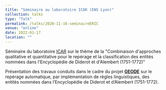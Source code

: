 ```yaml
---
title: "Séminaire au laboratoire ICAR (ENS Lyon)"
collection: talks
type: "Talk"
permalink: /talks/2020-11-16-seminaireERIC
venue: "online"
date: 2022-01-17
location: ""
---
```


Séminaire du laboratoire <a href="http://icar.cnrs.fr/seminaire-de-lequipe-sciences-du-texte-17-01-2022/">ICAR</a> sur le thème de la "Combinaison d'approches qualitative et quantitative pour le repérage et la classification des entités nommées dans l'Encyclopédie de Diderot et d'Alembert (1751-1772)"

Présentation des travaux conduits dans le cadre du projet **[GEODE](https://geode-project.github.io/)** sur le repérage automatique, par implémentation de  règles  linguistiques, des entités nommées dans l’Encyclopédie de Diderot et  d’Alembert (1751-1772).



